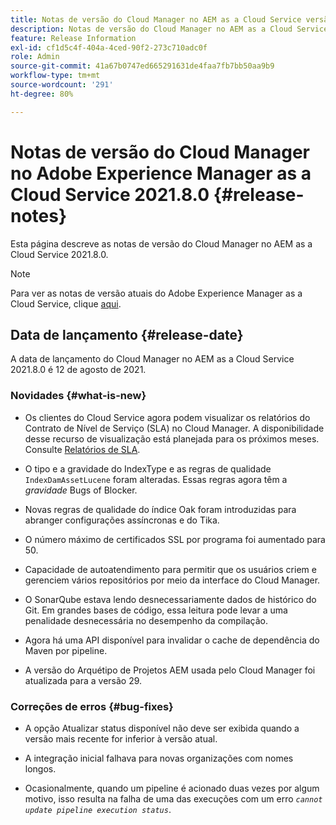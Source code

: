 ```yaml
---
title: Notas de versão do Cloud Manager no AEM as a Cloud Service versão 2021.8.0
description: Notas de versão do Cloud Manager no AEM as a Cloud Service versão 2021.8.0
feature: Release Information
exl-id: cf1d5c4f-404a-4ced-90f2-273c710adc0f
role: Admin
source-git-commit: 41a67b0747ed665291631de4faa7fb7bb50aa9b9
workflow-type: tm+mt
source-wordcount: '291'
ht-degree: 80%

---
```


# Notas de versão do Cloud Manager no Adobe Experience Manager as a Cloud Service 2021.8.0 {#release-notes}

Esta página descreve as notas de versão do Cloud Manager no AEM as a Cloud Service 2021.8.0.

>[!NOTE]
>Para ver as notas de versão atuais do Adobe Experience Manager as a Cloud Service, clique [aqui](https://experienceleague.adobe.com/pt-br/docs/experience-manager-cloud-service/content/release-notes/release-notes/release-notes-current).

## Data de lançamento {#release-date}

A data de lançamento do Cloud Manager no AEM as a Cloud Service 2021.8.0 é 12 de agosto de 2021.

### Novidades {#what-is-new}

* Os clientes do Cloud Service agora podem visualizar os relatórios do Contrato de Nível de Serviço (SLA) no Cloud Manager. A disponibilidade desse recurso de visualização está planejada para os próximos meses.
Consulte [Relatórios de SLA](https://experienceleague.adobe.com/pt-br/docs/experience-manager-cloud-service/content/implementing/using-cloud-manager/sla-reporting).

* O tipo e a gravidade do IndexType e as regras de qualidade `IndexDamAssetLucene` foram alteradas. Essas regras agora têm a *gravidade* Bugs of Blocker.

* Novas regras de qualidade do índice Oak foram introduzidas para abranger configurações assíncronas e do Tika.

* O número máximo de certificados SSL por programa foi aumentado para 50.

* Capacidade de autoatendimento para permitir que os usuários criem e gerenciem vários repositórios por meio da interface do Cloud Manager.

* O SonarQube estava lendo desnecessariamente dados de histórico do Git. Em grandes bases de código, essa leitura pode levar a uma penalidade desnecessária no desempenho da compilação.

* Agora há uma API disponível para invalidar o cache de dependência do Maven por pipeline.

* A versão do Arquétipo de Projetos AEM usada pelo Cloud Manager foi atualizada para a versão 29.

### Correções de erros {#bug-fixes}

* A opção Atualizar status disponível não deve ser exibida quando a versão mais recente for inferior à versão atual.

* A integração inicial falhava para novas organizações com nomes longos.

* Ocasionalmente, quando um pipeline é acionado duas vezes por algum motivo, isso resulta na falha de uma das execuções com um erro *`cannot update pipeline execution status`*.


